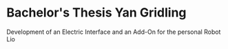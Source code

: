# Bachelor's Thesis Yan Gridling

Development of an Electric Interface and an Add-On for the personal Robot Lio

